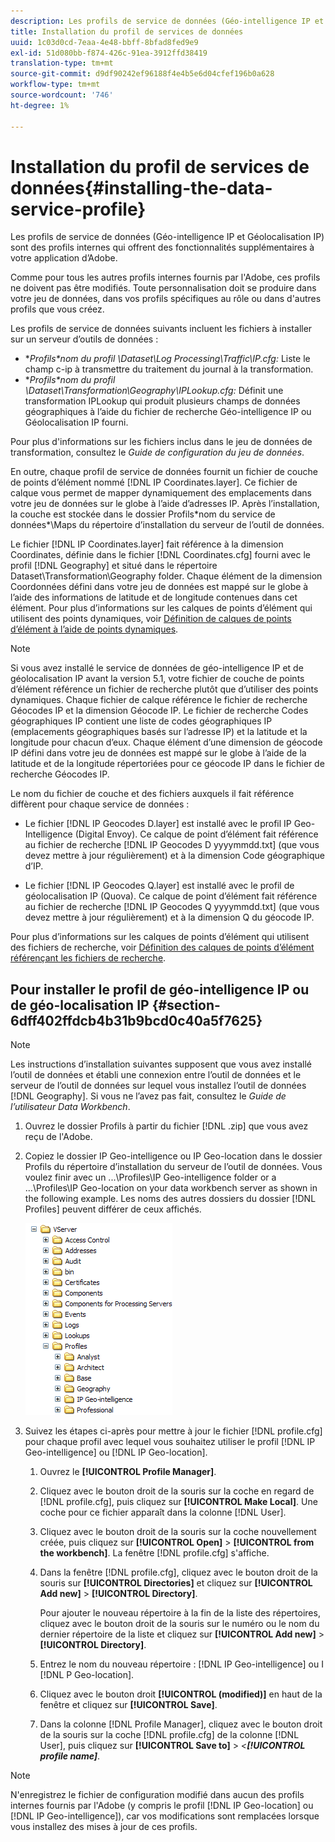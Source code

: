 ```yaml
---
description: Les profils de service de données (Géo-intelligence IP et Géolocalisation IP) sont des profils internes qui offrent des fonctionnalités supplémentaires à votre application d’Adobe.
title: Installation du profil de services de données
uuid: 1c03d0cd-7eaa-4e48-bbff-8bfad8fed9e9
exl-id: 51d080bb-f874-426c-91ea-3912ffd38419
translation-type: tm+mt
source-git-commit: d9df90242ef96188f4e4b5e6d04cfef196b0a628
workflow-type: tm+mt
source-wordcount: '746'
ht-degree: 1%

---
```


# Installation du profil de services de données{#installing-the-data-service-profile}

Les profils de service de données (Géo-intelligence IP et Géolocalisation IP) sont des profils internes qui offrent des fonctionnalités supplémentaires à votre application d’Adobe.

Comme pour tous les autres profils internes fournis par l&#39;Adobe, ces profils ne doivent pas être modifiés. Toute personnalisation doit se produire dans votre jeu de données, dans vos profils spécifiques au rôle ou dans d&#39;autres profils que vous créez.

Les profils de service de données suivants incluent les fichiers à installer sur un serveur d’outils de données :

* **Profils\*nom *du profil \Dataset\Log Processing\Traffic\IP.cfg:** Liste le champ c-ip à transmettre du traitement du journal à la transformation.
* **Profils\*nom *du profil \Dataset\Transformation\Geography\IPLookup.cfg:** Définit une transformation IPLookup qui produit plusieurs champs de données géographiques à l’aide du fichier de recherche Géo-intelligence IP ou Géolocalisation IP fourni.

Pour plus d&#39;informations sur les fichiers inclus dans le jeu de données de transformation, consultez le *Guide de configuration du jeu de données*.

En outre, chaque profil de service de données fournit un fichier de couche de points d’élément nommé [!DNL IP Coordinates.layer]. Ce fichier de calque vous permet de mapper dynamiquement des emplacements dans votre jeu de données sur le globe à l’aide d’adresses IP. Après l’installation, la couche est stockée dans le dossier Profils\*nom du service de données*\Maps du répertoire d’installation du serveur de l’outil de données.

Le fichier [!DNL IP Coordinates.layer] fait référence à la dimension Coordinates, définie dans le fichier [!DNL Coordinates.cfg] fourni avec le profil [!DNL Geography] et situé dans le répertoire Dataset\Transformation\Geography folder. Chaque élément de la dimension Coordonnées défini dans votre jeu de données est mappé sur le globe à l’aide des informations de latitude et de longitude contenues dans cet élément. Pour plus d’informations sur les calques de points d’élément qui utilisent des points dynamiques, voir [Définition de calques de points d’élément à l’aide de points dynamiques](../../../../home/c-geo-oview/c-wk-img-lyrs/c-elmt-pt-lyrs/c-elmt-pt-lyrs-ref-lkp-files/c-elmt-pt-lyr-file-frmt/c-dyn-pts.md#concept-77ae65bedc3f465489bc135ae7e3c2f3).

>[!NOTE]
>
>Si vous avez installé le service de données de géo-intelligence IP et de géolocalisation IP avant la version 5.1, votre fichier de couche de points d’élément référence un fichier de recherche plutôt que d’utiliser des points dynamiques. Chaque fichier de calque référence le fichier de recherche Géocodes IP et la dimension Géocode IP. Le fichier de recherche Codes géographiques IP contient une liste de codes géographiques IP (emplacements géographiques basés sur l’adresse IP) et la latitude et la longitude pour chacun d’eux. Chaque élément d’une dimension de géocode IP défini dans votre jeu de données est mappé sur le globe à l’aide de la latitude et de la longitude répertoriées pour ce géocode IP dans le fichier de recherche Géocodes IP.

Le nom du fichier de couche et des fichiers auxquels il fait référence diffèrent pour chaque service de données :

* Le fichier [!DNL IP Geocodes D.layer] est installé avec le profil IP Geo-Intelligence (Digital Envoy). Ce calque de point d’élément fait référence au fichier de recherche [!DNL IP Geocodes D yyyymmdd.txt] (que vous devez mettre à jour régulièrement) et à la dimension Code géographique d’IP.

* Le fichier [!DNL IP Geocodes Q.layer] est installé avec le profil de géolocalisation IP (Quova). Ce calque de point d’élément fait référence au fichier de recherche [!DNL IP Geocodes Q yyyymmdd.txt] (que vous devez mettre à jour régulièrement) et à la dimension Q du géocode IP.

Pour plus d’informations sur les calques de points d’élément qui utilisent des fichiers de recherche, voir [Définition des calques de points d’élément référençant les fichiers de recherche](../../../../home/c-geo-oview/c-wk-img-lyrs/c-elmt-pt-lyrs/c-elmt-pt-lyrs-ref-lkp-files/c-elmt-pt-lyrs-ref-lkp-files.md#concept-c40bd0890a984112bce831b596827f0f).

## Pour installer le profil de géo-intelligence IP ou de géo-localisation IP {#section-6dff402ffdcb4b31b9bcd0c40a5f7625}

>[!NOTE]
>
>Les instructions d’installation suivantes supposent que vous avez installé l’outil de données et établi une connexion entre l’outil de données et le serveur de l’outil de données sur lequel vous installez l’outil de données [!DNL Geography]. Si vous ne l’avez pas fait, consultez le *Guide de l’utilisateur Data Workbench*.

1. Ouvrez le dossier Profils à partir du fichier [!DNL .zip] que vous avez reçu de l&#39;Adobe.
1. Copiez le dossier IP Geo-intelligence ou IP Geo-location dans le dossier Profils du répertoire d’installation du serveur de l’outil de données. Vous voulez finir avec un ...\Profiles\IP Geo-intelligence folder or a ...\Profiles\IP Geo-location on your data workbench server as shown in the following example. Les noms des autres dossiers du dossier [!DNL Profiles] peuvent différer de ceux affichés.

   ![](assets/Geo_installProfiles_dirIP.png)

1. Suivez les étapes ci-après pour mettre à jour le fichier [!DNL profile.cfg] pour chaque profil avec lequel vous souhaitez utiliser le profil [!DNL IP Geo-intelligence] ou [!DNL IP Geo-location].

   1. Ouvrez le **[!UICONTROL Profile Manager]**.
   1. Cliquez avec le bouton droit de la souris sur la coche en regard de [!DNL profile.cfg], puis cliquez sur **[!UICONTROL Make Local]**. Une coche pour ce fichier apparaît dans la colonne [!DNL User].

   1. Cliquez avec le bouton droit de la souris sur la coche nouvellement créée, puis cliquez sur **[!UICONTROL Open]** > **[!UICONTROL from the workbench]**. La fenêtre [!DNL profile.cfg] s&#39;affiche.

   1. Dans la fenêtre [!DNL profile.cfg], cliquez avec le bouton droit de la souris sur **[!UICONTROL Directories]** et cliquez sur **[!UICONTROL Add new]** > **[!UICONTROL Directory]**.

      Pour ajouter le nouveau répertoire à la fin de la liste des répertoires, cliquez avec le bouton droit de la souris sur le numéro ou le nom du dernier répertoire de la liste et cliquez sur **[!UICONTROL Add new]** > **[!UICONTROL Directory]**.

   1. Entrez le nom du nouveau répertoire : [!DNL IP Geo-intelligence] ou I [!DNL P Geo-location].

   1. Cliquez avec le bouton droit **[!UICONTROL (modified)]** en haut de la fenêtre et cliquez sur **[!UICONTROL Save]**.

   1. Dans la colonne [!DNL Profile Manager], cliquez avec le bouton droit de la souris sur la coche [!DNL profile.cfg] de la colonne [!DNL User], puis cliquez sur **[!UICONTROL Save to]** > *&lt;**[!UICONTROL profile name]***.

>[!NOTE]
>
>N&#39;enregistrez le fichier de configuration modifié dans aucun des profils internes fournis par l&#39;Adobe (y compris le profil [!DNL IP Geo-location] ou [!DNL IP Geo-intelligence]), car vos modifications sont remplacées lorsque vous installez des mises à jour de ces profils.
